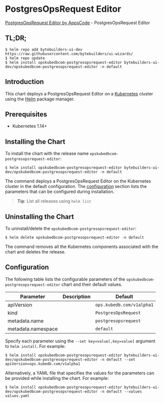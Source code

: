 # PostgresOpsRequest Editor

[PostgresOpsRequest Editor by AppsCode](https://byte.builders) - PostgresOpsRequest Editor

## TL;DR;

```console
$ helm repo add bytebuilders-ui-dev https://raw.githubusercontent.com/bytebuilders/ui-wizards/
$ helm repo update
$ helm install opskubedbcom-postgresopsrequest-editor bytebuilders-ui-dev/opskubedbcom-postgresopsrequest-editor -n default
```

## Introduction

This chart deploys a PostgresOpsRequest Editor on a [Kubernetes](http://kubernetes.io) cluster using the [Helm](https://helm.sh) package manager.

## Prerequisites

- Kubernetes 1.14+

## Installing the Chart

To install the chart with the release name `opskubedbcom-postgresopsrequest-editor`:

```console
$ helm install opskubedbcom-postgresopsrequest-editor bytebuilders-ui-dev/opskubedbcom-postgresopsrequest-editor -n default
```

The command deploys a PostgresOpsRequest Editor on the Kubernetes cluster in the default configuration. The [configuration](#configuration) section lists the parameters that can be configured during installation.

> **Tip**: List all releases using `helm list`

## Uninstalling the Chart

To uninstall/delete the `opskubedbcom-postgresopsrequest-editor`:

```console
$ helm delete opskubedbcom-postgresopsrequest-editor -n default
```

The command removes all the Kubernetes components associated with the chart and deletes the release.

## Configuration

The following table lists the configurable parameters of the `opskubedbcom-postgresopsrequest-editor` chart and their default values.

|     Parameter      | Description |          Default          |
|--------------------|-------------|---------------------------|
| apiVersion         |             | `ops.kubedb.com/v1alpha1` |
| kind               |             | `PostgresOpsRequest`      |
| metadata.name      |             | `postgresopsrequest`      |
| metadata.namespace |             | `default`                 |


Specify each parameter using the `--set key=value[,key=value]` argument to `helm install`. For example:

```console
$ helm install opskubedbcom-postgresopsrequest-editor bytebuilders-ui-dev/opskubedbcom-postgresopsrequest-editor -n default --set apiVersion=ops.kubedb.com/v1alpha1
```

Alternatively, a YAML file that specifies the values for the parameters can be provided while
installing the chart. For example:

```console
$ helm install opskubedbcom-postgresopsrequest-editor bytebuilders-ui-dev/opskubedbcom-postgresopsrequest-editor -n default --values values.yaml
```
